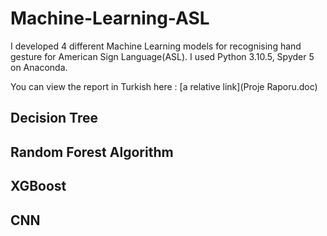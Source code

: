 # Machine-Learning-ASL

I developed 4 different Machine Learning models for recognising hand gesture for American Sign Language(ASL). I used Python 3.10.5, Spyder 5 on Anaconda.

You can view the report in Turkish here : [a relative link](Proje Raporu.doc)

## Decision Tree
## Random Forest Algorithm
## XGBoost
## CNN
